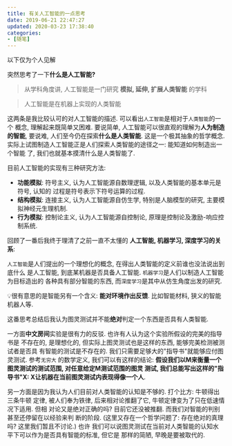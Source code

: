 ```yaml
---
title: 有关人工智能的一点思考
date: 2019-06-21 22:47:27
updated: 2020-03-23 17:38:40
categories:
- [随笔]
---
```


以下仅为个人见解

<!-- More -->

突然思考了一下**什么是人工智能?**

> 从学科角度讲, 人工智能是一门研究 **模拟, 延伸, 扩展人类智能** 的学科

> 人工智能是在机器上实现的人类智能

这两条是我比较认可的对人工智能的描述. 可以看出`人工智能`是相对于`人类智能`的一个
概念, 理解起来既简单又困难. 要说简单, 人工智能可以很直观的理解为**人为制造的智能**, 要说难, 人们至今仍在探索**什么是人类智能**. 这是一个极其抽象的哲学概念.
实际上试图制造人工智能正是人们探索人类智能的途径之一: 能知道如何制造出一个智能
了, 我们也就基本摸清什么是人类智能了.

目前人工智能的实现有三种研究方法:

- **功能模拟**: 符号主义, 认为人工智能源自数理逻辑, 以及人类智能的基本单元是符号, 认知的
  过程是符号表示下符号运算的过程.
- **结构模拟**: 连接主义, 认为人工智能源自仿生学, 特别是人脑模型的研究, 主要模拟神经元生理机制.
- **行为模拟**: 控制论主义, 认为人工智能源自控制论, 原理是控制论及激励-响应控制系统.

回顾了一番后我终于理清了之前一直不太懂的 **人工智能, 机器学习, 深度学习的关系**:

`人工智能`是人们提出的一个理想化的概念, 在得出人类智能的定义前谁也没法说出到底什么
是人工智能, 到底某机器是否具备人工智能. `机器学习`是人们以制造人工智能为目标造出的
各种具有部分智能的东西, 而`深度学习`是其中从仿生角度出发的研究.

💡很有意思的是智能另有一个含义: **能对环境作出反馈**. 比如智能材料, 狭义的智能机器人等.

这番思考总结后我认为图灵测试并不能**绝对**判定一个东西是否具有人类智能.

一方面**中文房间**实验是很有力的反驳. 也许有人认为这个实验所假设的完美的指导书是
不存在的, 是理想化的, 但实际上图灵测试也是这样的东西, 能够完美检测被测试者是否具
有智能的测试是不存在的. 我们只需要足够大的"指导书"就能够应付图灵测试. 参考`无穷大`
的数学定义, 我们可以有这样的结论: **假设我们以M来衡量一个图灵测试的测试范围, 对任意给定M测试范围的图灵
测试, 我们总能写出这样的"指导书"X: X让机器在当前图灵测试内表现得像一个人**.

另一方面是因为我认为人们目前对人类智能的认知是不够的. 打个比方: 牛顿得出三条牛顿
定律, 被人们奉为铁律, 后来相对论推翻了它, 牛顿定律变为了只在低速情况下适用. 但相
对论又是绝对正确的吗? 目前它还没被推翻. 而我们对智能的判别甚至还停留在以经验来判
断的阶段. (这里又存在一个哲学问题了: 存在绝对的真理吗? 这里我们暂且不讨论.) 也许
我们可以说图灵测试在当前对人类智能的认知水平下可以作为是否具有智能的标准, 但它是
那样的简陋, 早晚是要被取代的.
